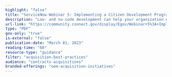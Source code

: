 ```yaml
---
highlight: "false"
title: "ServiceNow Webinar 5: Implementing a Citizen Development Program"
description: "Low- and no-code development can help your organization expand its application development to include citizen developers.  With effective management in place, citizen development boosts your digital transformation efforts and delivers more innovation because it extends your development potential beyond the IT developer team, generating flexibility and efficiency."
url-link: "https://community.connect.gov/display/Egov/Webinar+5%3A+Implementing+a+Citizen+Development+Program"
type: "PDF"
gov-only: "true"
is-external: "false"
publication-date: "March 01, 2023"
reading-time: "60"
resource-type: "guidance"
filter: "acquisition-best-practices"
audience: "contracts-acquisitions"
branded-offerings: "oem-acquisition-initiatives"
---
```

